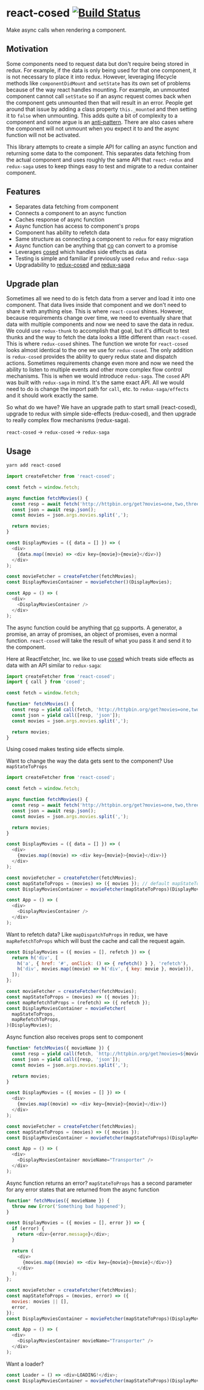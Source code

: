 # react-cosed [![Build Status](https://travis-ci.org/neurosnap/react-cosed.svg?branch=master)](https://travis-ci.org/neurosnap/react-cosed)

Make async calls when rendering a component.

## Motivation

Some components need to request data but don't require being stored in redux.
For example, if the data is only being used for that one component, it is not
necessary to place it into redux.  However, leveraging lifecycle methods like
`componentDidMount` and `setState` has its own set of problems because of the way react handles
mounting.  For example, an unmounted component cannot call `setState` so if an
async request comes back when the component gets unmounted then that will result in
an error.  People get around that issue by adding a class property `this._mounted`
and then setting it to `false` when unmounting.  This adds quite a bit of complexity
to a component and some argue is an [anti-pattern](https://reactjs.org/blog/2015/12/16/ismounted-antipattern.html).
There are also cases where the component will not unmount when you expect it to
and the async function will not be activated.

This library attempts to create a simple API for calling an async
function and returning some data to the component.  This separates data fetching
from the actual component and uses roughly the same API that `react-redux` and
`redux-saga` uses to keep things easy to test and migrate to a redux container component.

## Features

* Separates data fetching from component
* Connects a component to an async function
* Caches response of async function
* Async function has access to component's props
* Component has ability to refetch data
* Same structure as connecting a component to `redux` for easy migration
* Async function can be anything that [co](https://github.com/tj/co) can convert to a promise
* Leverages [cosed](https://github.com/neurosnap/cosed) which handles side effects as data
* Testing is simple and familiar if previously used `redux` and `redux-saga`
* Upgradability to [redux-cosed](https://github.com/neurosnap/redux-cosed) and [redux-saga](https://github.com/redux-saga/redux-saga)

## Upgrade plan

Sometimes all we need to do is fetch data from a server and load it into one
component.  That data lives inside that component and we don't need to share
it with anything else.  This is where `react-cosed` shines.  However, because
requirements change over time, we need to eventually share that data with
multiple components and now we need to save the data in redux.  We could
use `redux-thunk` to accomplish that goal, but it's difficult to test thunks
and the way to fetch the data looks a little different than `react-cosed`.
This is where `redux-cosed` shines.  The function we wrote for `react-cosed`
looks almost identical to the one we use for `redux-cosed`.  The only addition
is `redux-cosed` provides the ability to query redux state and dispatch actions.
Sometimes requirements change even more and now we need the ability to listen to multiple events and other
more complex flow control mechanisms.  This is when we would introduce `redux-saga`.
The `cosed` API was built with `redux-saga` in mind.  It's the same exact API.
All we would need to do is change the import path for `call`, etc. to `redux-saga/effects`
and it should work exactly the same.

So what do we have?  We have an upgrade path to start small (react-cosed), upgrade
to redux with simple side-effects (redux-cosed), and then upgrade to really complex
flow mechanisms (redux-saga).

`react-cosed` -> `redux-cosed` -> `redux-saga`

## Usage

```js
yarn add react-cosed
```

```js
import createFetcher from 'react-cosed';

const fetch = window.fetch;

async function fetchMovies() {
  const resp = await fetch('http://httpbin.org/get?movies=one,two,three');
  const json = await resp.json();
  const movies = json.args.movies.split(',');

  return movies;
}

const DisplayMovies = ({ data = [] }) => (
  <div>
    {data.map((movie) => <div key={movie}>{movie}</div>)}
  </div>
);

const movieFetcher = createFetcher(fetchMovies);
const DisplayMoviesContainer = movieFetcher()(DisplayMovies);

const App = () => (
  <div>
    <DisplayMoviesContainer />
  </div>
);
```

The async function could be anything that [co](https://github.com/tj/co) supports.
A generator, a promise, an array of promises, an object of promises, even a normal function.
`react-cosed` will take the result of what you pass it and send it to the component.

Here at ReactFetcher, Inc. we like to use [cosed](https://github.com/neurosnap/cosed)
which treats side effects as data with an API similar to `redux-saga`:

```js
import createFetcher from 'react-cosed';
import { call } from 'cosed';

const fetch = window.fetch;

function* fetchMovies() {
  const resp = yield call(fetch, 'http://httpbin.org/get?movies=one,two,three');
  const json = yield call([resp, 'json']);
  const movies = json.args.movies.split(',');

  return movies;
}
```

Using cosed makes testing side effects simple.

Want to change the way the data gets sent to the component?  Use `mapStateToProps`

```js
import createFetcher from 'react-cosed';

const fetch = window.fetch;

async function fetchMovies() {
  const resp = await fetch('http://httpbin.org/get?movies=one,two,three');
  const json = await resp.json();
  const movies = json.args.movies.split(',');

  return movies;
}

const DisplayMovies = ({ data = [] }) => (
  <div>
    {movies.map((movie) => <div key={movie}>{movie}</div>)}
  </div>
);

const movieFetcher = createFetcher(fetchMovies);
const mapStateToProps = (movies) => ({ movies }); // default mapStateToProps: (data, error) => ({ data, error });
const DisplayMoviesContainer = movieFetcher(mapStateToProps)(DisplayMovies);

const App = () => (
  <div>
    <DisplayMoviesContainer />
  </div>
);
```

Want to refetch data? Like `mapDispatchToProps` in redux, we have `mapRefetchToProps`
which will bust the cache and call the request again.

```js
const DisplayMovies = ({ movies = [], refetch }) => {
  return h('div', [
    h('a', { href: '#', onClick: () => { refetch() } }, 'refetch'),
    h('div', movies.map((movie) => h('div', { key: movie }, movie))),
  ]);
};

const movieFetcher = createFetcher(fetchMovies);
const mapStateToProps = (movies) => ({ movies });
const mapRefetchToProps = (refetch) => ({ refetch });
const DisplayMoviesContainer = movieFetcher(
  mapStateToProps,
  mapRefetchToProps,
)(DisplayMovies);
```

Async function also receives props sent to component

```js
function* fetchMovies({ movieName }) {
  const resp = yield call(fetch, `http://httpbin.org/get?movies=${movieName}`);
  const json = yield call([resp, 'json']);
  const movies = json.args.movies.split(',');

  return movies;
}

const DisplayMovies = ({ movies = [] }) => (
  <div>
    {movies.map((movie) => <div key={movie}>{movie}</div>)}
  </div>
);

const movieFetcher = createFetcher(fetchMovies);
const mapStateToProps = (movies) => ({ movies });
const DisplayMoviesContainer = movieFetcher(mapStateToProps)(DisplayMovies);

const App = () => (
  <div>
    <DisplayMoviesContainer movieName="Transporter" />
  </div>
);
```

Async function returns an error?  `mapStateToProps` has a second parameter for
any error states that are returned from the async function

```js
function* fetchMovies({ movieName }) {
  throw new Error('Something bad happened');
}

const DisplayMovies = ({ movies = [], error }) => {
  if (error) {
    return <div>{error.message}</div>;
  }

  return (
    <div>
      {movies.map((movie) => <div key={movie}>{movie}</div>)}
    </div>
  );
};

const movieFetcher = createFetcher(fetchMovies);
const mapStateToProps = (movies, error) => ({
  movies: movies || [],
  error,
});
const DisplayMoviesContainer = movieFetcher(mapStateToProps)(DisplayMovies);

const App = () => (
  <div>
    <DisplayMoviesContainer movieName="Transporter" />
  </div>
);
```

Want a loader?

```js
const Loader = () => <div>LOADING!</div>;
const DisplayMoviesContainer = movieFetcher(mapStateToProps)(DisplayMovies, Loader);
```
